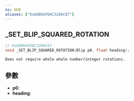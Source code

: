 ```yaml
---
ns: HUD
aliases: ["0xA8B6AFDAC320AC87"]
---
```

## _SET_BLIP_SQUARED_ROTATION

```c
// 0xA8B6AFDAC320AC87
void _SET_BLIP_SQUARED_ROTATION(Blip p0, float heading);
```

```
Does not require whole whole number/integer rotations.
```

## 參數
* **p0**: 
* **heading**: 

